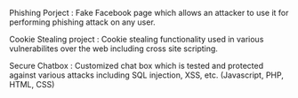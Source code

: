 

Phishing Porject : Fake Facebook page which allows an attacker to use it for performing phishing attack on any user.

Cookie Stealing project : Cookie stealing functionality used in various vulnerabilites over the web including cross site scripting.

Secure Chatbox : Customized chat box which is tested and protected against various attacks including SQL injection, XSS, etc. (Javascript, PHP, HTML, CSS)
